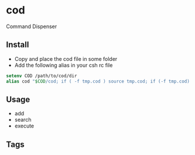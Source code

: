 # cod
Command Dispenser

## Install
- Copy and place the cod file in some folder
- Add the following alias in your csh rc file
```csh
setenv COD /path/to/cod/dir
alias cod "$COD/cod; if ( -f tmp.cod ) source tmp.cod; if (-f tmp.cod) rm tmp.cod;"
```

## Usage
- add
- search
- execute

## Tags
